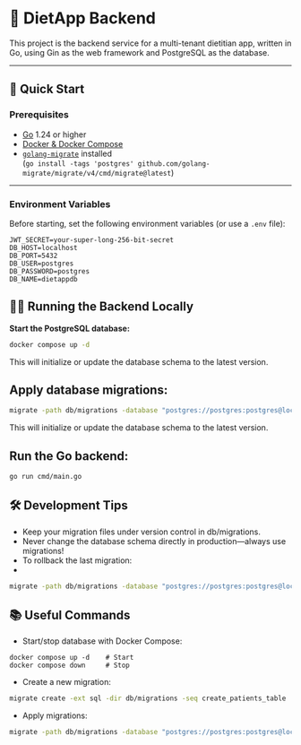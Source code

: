 # 🥗 DietApp Backend

This project is the backend service for a multi-tenant dietitian app, written in Go, using Gin as the web framework and PostgreSQL as the database.

---

## 🚀 Quick Start

### Prerequisites

- [Go](https://golang.org/) 1.24 or higher
- [Docker & Docker Compose](https://docs.docker.com/get-docker/)
- [`golang-migrate`](https://github.com/golang-migrate/migrate) installed  
  (`go install -tags 'postgres' github.com/golang-migrate/migrate/v4/cmd/migrate@latest`)

---

### Environment Variables

Before starting, set the following environment variables (or use a `.env` file):

```env
JWT_SECRET=your-super-long-256-bit-secret
DB_HOST=localhost
DB_PORT=5432
DB_USER=postgres
DB_PASSWORD=postgres
DB_NAME=dietappdb
```

## 🏃‍♂️ Running the Backend Locally

**Start the PostgreSQL database:**
```sh
docker compose up -d
```
This will initialize or update the database schema to the latest version.

## Apply database migrations:

```sh
migrate -path db/migrations -database "postgres://postgres:postgres@localhost:5432/dietappdb?sslmode=disable" up
```

This will initialize or update the database schema to the latest version.

## Run the Go backend:

```sh
go run cmd/main.go
```

## 🛠️ Development Tips
- Keep your migration files under version control in db/migrations.
- Never change the database schema directly in production—always use migrations!
- To rollback the last migration:
- 
```sh
migrate -path db/migrations -database "postgres://postgres:postgres@localhost:5432/dietappdb?sslmode=disable" down 1
```

## 📚 Useful Commands

- Start/stop database with Docker Compose:

```shsh
docker compose up -d    # Start
docker compose down     # Stop
```

- Create a new migration:

```sh
migrate create -ext sql -dir db/migrations -seq create_patients_table
```

- Apply migrations:

```sh
migrate -path db/migrations -database "postgres://postgres:postgres@localhost:5432/dietappdb?sslmode=disable" up
```